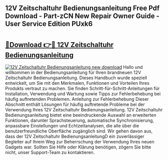 ## 12V Zeitschaltuhr Bedienungsanleitung Free Pdf Download - Part-zCN New Repair Owner Guide - User Service Edition PUxk6

# <h2><a href="http://df3ad5.blite.top/?on=12V+Zeitschaltuhr+Bedienungsanleitung">🔗Download 👉🔴 12V Zeitschaltuhr Bedienungsanleitung</a></h2>

[![12V Zeitschaltuhr Bedienungsanleitung new download](https://i.imgur.com/lujVjoI.png)](http://df3ad5.blite.top/?on=12V+Zeitschaltuhr+Bedienungsanleitung)
Hallo und willkommen in der Bedienungsanleitung für Ihren brandneuen 12V Zeitschaltuhr Bedienungsanleitung. Dieses Handbuch wurde speziell entwickelt, um Sie mit den Merkmalen, Funktionen und Vorteilen Ihres Produkts vertraut zu machen. Sie finden Schritt-für-Schritt-Anleitungen für Installation, Verwendung und Wartung sowie Tipps zur Fehlerbehebung bei häufig auftretenden Problemen. Anleitung zur Fehlerbehebung Dieser Abschnitt enthält Lösungen für häufig auftretende Probleme bei der Verwendung Ihres 12V Zeitschaltuhr Bedienungsanleitung. 12V Zeitschaltuhr Bedienungsanleitung bietet eine beeindruckende Auswahl an erweiterten Funktionen, darunter Sprachsteuerung, automatische Synchronisierung, anpassbare Einstellungen und Echtzeitanalysen, die alle über die benutzerfreundliche Oberfläche zugänglich sind. Wir gehen davon aus, dass der 12V Zeitschaltuhr BedienungsanleitungD ein zuverlässiger Begleiter auf Ihrem Weg zur Beherrschung der Verwendung Ihres neuen Gadgets war. Sollten Sie Hilfe oder Klärung benötigen, zögern Sie bitte nicht, unser Support-Team zu kontaktieren.
